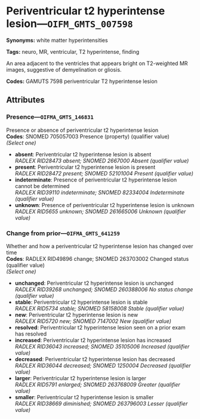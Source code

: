 # Periventricular t2 hyperintense lesion—`OIFM_GMTS_007598`

**Synonyms:** white matter hyperintensities

**Tags:** neuro, MR, ventricular, T2 hyperintense, finding

An area adjacent to the ventricles that appears bright on T2-weighted MR images, suggestive of demyelination or gliosis.

**Codes:** GAMUTS 7598 periventricular T2 hyperintense lesion

## Attributes

### Presence—`OIFMA_GMTS_146831`

Presence or absence of periventricular t2 hyperintense lesion  
**Codes**: SNOMED 705057003 Presence (property) (qualifier value)  
*(Select one)*

- **absent**: Periventricular t2 hyperintense lesion is absent  
_RADLEX RID28473 absent; SNOMED 2667000 Absent (qualifier value)_
- **present**: Periventricular t2 hyperintense lesion is present  
_RADLEX RID28472 present; SNOMED 52101004 Present (qualifier value)_
- **indeterminate**: Presence of periventricular t2 hyperintense lesion cannot be determined  
_RADLEX RID39110 indeterminate; SNOMED 82334004 Indeterminate (qualifier value)_
- **unknown**: Presence of periventricular t2 hyperintense lesion is unknown  
_RADLEX RID5655 unknown; SNOMED 261665006 Unknown (qualifier value)_

### Change from prior—`OIFMA_GMTS_641259`

Whether and how a periventricular t2 hyperintense lesion has changed over time  
**Codes**: RADLEX RID49896 change; SNOMED 263703002 Changed status (qualifier value)  
*(Select one)*

- **unchanged**: Periventricular t2 hyperintense lesion is unchanged  
_RADLEX RID39268 unchanged; SNOMED 260388006 No status change (qualifier value)_
- **stable**: Periventricular t2 hyperintense lesion is stable  
_RADLEX RID5734 stable; SNOMED 58158008 Stable (qualifier value)_
- **new**: Periventricular t2 hyperintense lesion is new  
_RADLEX RID5720 new; SNOMED 7147002 New (qualifier value)_
- **resolved**: Periventricular t2 hyperintense lesion seen on a prior exam has resolved  
- **increased**: Periventricular t2 hyperintense lesion has increased  
_RADLEX RID36043 increased; SNOMED 35105006 Increased (qualifier value)_
- **decreased**: Periventricular t2 hyperintense lesion has decreased  
_RADLEX RID36044 decreased; SNOMED 1250004 Decreased (qualifier value)_
- **larger**: Periventricular t2 hyperintense lesion is larger  
_RADLEX RID5791 enlarged; SNOMED 263768009 Greater (qualifier value)_
- **smaller**: Periventricular t2 hyperintense lesion is smaller  
_RADLEX RID38669 diminished; SNOMED 263796003 Lesser (qualifier value)_